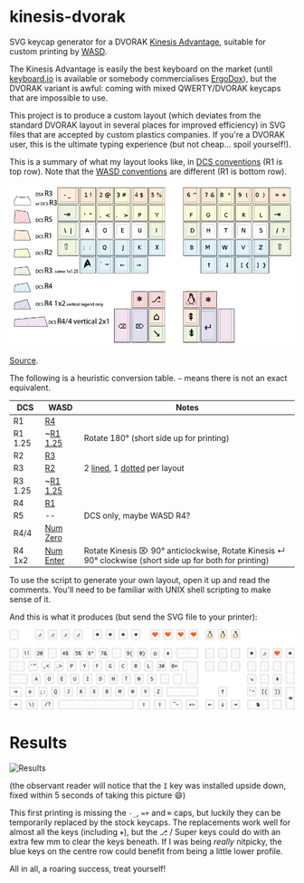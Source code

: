 kinesis-dvorak
==============

SVG keycap generator for a DVORAK [Kinesis Advantage](http://www.kinesis-ergo.com/shop/advantage-for-pc-mac/), suitable for custom printing by [WASD](http://www.wasdkeyboards.com/).

The Kinesis Advantage is easily the best keyboard on the market (until [keyboard.io](http://www.keyboard.io/) is available or somebody commercialises [ErgoDox](http://ergodox.org/)), but the DVORAK variant is awful: coming with mixed QWERTY/DVORAK keycaps that are impossible to use.

This project is to produce a custom layout (which deviates from the standard DVORAK layout in several places for improved efficiency) in SVG files that are accepted by custom plastics companies. If you're a DVORAK user, this is the ultimate typing experience (but not cheap... spoil yourself!).

This is a summary of what my layout looks like, in [DCS conventions](http://keycapsdirect.com/key-caps.php) (R1 is top row). Note that the [WASD conventions](http://support.wasdkeyboards.com/customer/portal/articles/1366948-keycap-compatibility) are different (R1 is bottom row).

![Kinesis DVORAK layout](kinesis-dvorak.png)

[Source](https://geekhack.org/index.php?PHPSESSID=ufjo1dfhkfh8jf5r6e8f80qqm1&topic=23446.msg878341#msg878341).

The following is a heuristic conversion table. `~` means there is not an exact equivalent.

| DCS     | WASD                                                                                                                     | Notes                                                                                                                                                                                                                                                           |
|---------|--------------------------------------------------------------------------------------------------------------------------|-----------------------------------------------------------------------------------------------------------------------------------------------------------------------------------------------------------------------------------------------------------------|
| R1      | [R4](http://www.wasdkeyboards.com/index.php/products/blank-keycap-singles/row-4-size-1x1-cherry-mx-keycap.html)          |                                                                                                                                                                                                                                                                 |
| R1 1.25 | ~[R1 1.25](http://www.wasdkeyboards.com/index.php/products/blank-keycap-singles/row-1-size-1x1-25-cherry-mx-keycap.html) | Rotate 180° (short side up for printing)                                                                                                                                                                                                                        |
| R2      | [R3](http://www.wasdkeyboards.com/index.php/products/blank-keycap-singles/row-3-size-1x1-cherry-mx-keycap.html)          |                                                                                                                                                                                                                                                                 |
| R3      | [R2](http://www.wasdkeyboards.com/index.php/products/blank-keycap-singles/row-2-size-1x1-cherry-mx-keycap.html)          | 2 [lined](http://www.wasdkeyboards.com/index.php/products/blank-keycap-singles/row-2-size-1x1-line-cherry-mx-keycap.html), 1 [dotted](http://www.wasdkeyboards.com/index.php/products/blank-keycap-singles/row-2-size-1x1-dot-cherry-mx-keycap.html) per layout |
| R3 1.25 | ~[R1 1.25](http://www.wasdkeyboards.com/index.php/products/blank-keycap-singles/row-1-size-1x1-25-cherry-mx-keycap.html) |                                                                                                                                                                                                                                                                 |
| R4      | [R1](http://www.wasdkeyboards.com/index.php/products/blank-keycap-singles/row-1-size-1x1-cherry-mx-keycap.html)          |                                                                                                                                                                                                                                                                 |
| R5      | --                                                                                                                       | DCS only, maybe WASD R4?                                                                                                                                                                                                                                        |
| R4/4  | [Num Zero](http://www.wasdkeyboards.com/index.php/products/blank-keycap-singles/row-1-size-1x2-00-cherry-mx-keycap.html) |                                                                                                                                                                                                                                                                 |
| R4 1x2    | [Num Enter](http://www.wasdkeyboards.com/index.php/products/blank-keycap-singles/numpad-enter-cherry-mx-keycap.html)     | Rotate Kinesis ⌦ 90° anticlockwise, Rotate Kinesis ↵ 90° clockwise (short side up for both for printing)                                                                                                                                                        |




To use the script to generate your own layout, open it up and read the comments. You'll need to be familiar with UNIX shell scripting to make sense of it.

And this is what it produces (but send the SVG file to your printer):

![WASD Layout](wasd-105-embedded.png)

# Results

![Results](https://lh3.googleusercontent.com/LemiAGgT1WB5xvpko8HmYn5njc6-RxTF6yqwGuoj84IQ=w1877-h992-no)

(the observant reader will notice that the `I` key was installed upside down, fixed within 5 seconds of taking this picture :smile:)

This first printing is missing the `-_`, `=+` and `⌦` caps, but luckily they can be temporarily replaced by the stock keycaps. The replacements work well for almost all the keys (including `⎈`), but the `⎇` / Super keys could do with an extra few mm to clear the keys beneath. If I was being *really* nitpicky, the blue keys on the centre row could benefit from being a little lower profile.

All in all, a roaring success, treat yourself!
